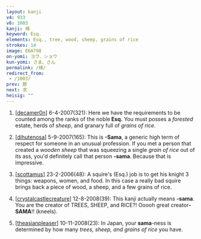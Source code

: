 ```yaml
---
layout: kanji
v4: 933
v6: 1003
kanji: 様
keyword: Esq.
elements: Esq., tree, wood, sheep, grains of rice
strokes: 14
image: E6A798
on-yomi: ヨウ、ショウ
kun-yomi: さま、さん
permalink: /様/
redirect_from:
 - /1003/
prev: 膝
next: 求
heisig: ""
---
```


1) [<a href="http://kanji.koohii.com/profile/decamer0n">decamer0n</a>] 6-4-2007(321): Here we have the requirements to be counted among the ranks of the noble<strong> Esq.</strong> You must posses a <em>forested</em> estate, herds of <em>sheep</em>, and granary full of <em>grains of rice</em>.

2) [<a href="http://kanji.koohii.com/profile/dihutenosa">dihutenosa</a>] 5-9-2007(165): This is <strong>-Sama</strong>, a generic high term of respect for someone in an unusual profession. If you met a person that created a <em>wooden</em> <em>sheep</em> that was squeezing a single <em>grain of rice</em> out of its ass, you&#039;d definitely call that person <strong>-sama</strong>. Because that is impressive.

3) [<a href="http://kanji.koohii.com/profile/scottamus">scottamus</a>] 23-2-2006(48): A squire&#039;s (Esq.) job is to get his knight 3 things: weapons, women, and food. In this case a really bad squire brings back a piece of wood, a sheep, and a few grains of rice.

4) [<a href="http://kanji.koohii.com/profile/crystalcastlecreature">crystalcastlecreature</a>] 12-8-2008(39): This kanji actually means <strong>-sama</strong>. You are the creator of TREES, SHEEP, and RICE?! Ooooh great creator<strong>-SAMA</strong>!! (kneels).

5) [<a href="http://kanji.koohii.com/profile/theasianpleaser">theasianpleaser</a>] 10-11-2008(23): In Japan, your <strong>sama</strong>-ness is determined by how many <em>trees, sheep, and grains of rice</em> you have.

